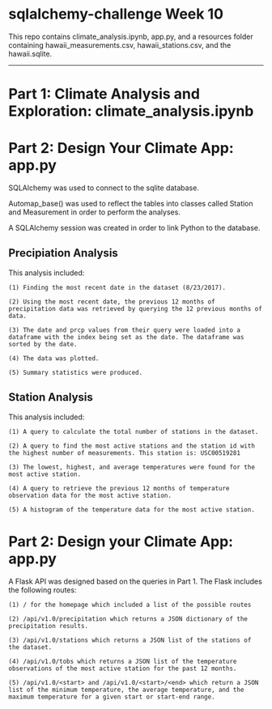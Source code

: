 # sqlalchemy-challenge Week 10

This repo contains climate_analysis.ipynb, app.py, and a resources folder containing hawaii_measurements.csv, hawaii_stations.csv, and the hawaii.sqlite.

---

# Part 1: Climate Analysis and Exploration: climate_analysis.ipynb



# Part 2: Design Your Climate App: app.py

SQLAlchemy was used to connect to the sqlite database. 

Automap_base() was used to reflect the tables into classes called Station and Measurement in order to perform the analyses. 

A SQLAlchemy session was created in order to link Python to the database.

## Precipiation Analysis

This analysis included:

    (1) Finding the most recent date in the dataset (8/23/2017).

    (2) Using the most recent date, the previous 12 months of precipitation data was retrieved by querying the 12 previous months of data.

    (3) The date and prcp values from their query were loaded into a dataframe with the index being set as the date. The dataframe was sorted by the date.

    (4) The data was plotted.

    (5) Summary statistics were produced. 

## Station Analysis

This analysis included:

    (1) A query to calculate the total number of stations in the dataset. 

    (2) A query to find the most active stations and the station id with the highest number of measurements. This station is: USC00519281

    (3) The lowest, highest, and average temperatures were found for the most active station. 

    (4) A query to retrieve the previous 12 months of temperature observation data for the most active station. 

    (5) A histogram of the temperature data for the most active station. 

# Part 2: Design your Climate App: app.py

A Flask API was designed based on the queries in Part 1. The Flask includes the following routes:

    (1) / for the homepage which included a list of the possible routes
    
    (2) /api/v1.0/precipitation which returns a JSON dictionary of the precipitation results.

    (3) /api/v1.0/stations which returns a JSON list of the stations of the dataset. 

    (4) /api/v1.0/tobs which returns a JSON list of the temperature observations of the most active station for the past 12 months.

    (5) /api/v1.0/<start> and /api/v1.0/<start>/<end> which return a JSON list of the minimum temperature, the average temperature, and the maximum temperature for a given start or start-end range.